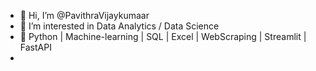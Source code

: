 - 👋 Hi, I’m @PavithraVijaykumaar
- 👀 I’m interested in Data Analytics / Data Science
- 🌱 Python | Machine-learning | SQL | Excel | WebScraping | Streamlit | FastAPI
- 

<!---
PavithraVijaykumaar/PavithraVijaykumaar is a ✨ special ✨ repository because its `README.md` (this file) appears on your GitHub profile.
You can click the Preview link to take a look at your changes.
--->
